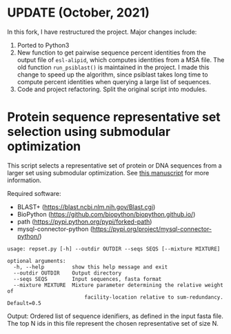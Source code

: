 # UPDATE (October, 2021)

In this fork, I have restructured the project. Major changes include:

1) Ported to Python3
2) New function to get pairwise sequence percent identities from the output file of ```esl-alipid```, which computes identities from a MSA file. The old function ```run_psiblast()``` is maintained in the project. I made this change to speed up the algorithm, since psiblast takes long time to compute percent identities when querying a large list of sequences.
3) Code and project refactoring. Split the original script into modules.
# Protein sequence representative set selection using submodular optimization

This script selects a representative set of protein or DNA sequences from a larger set using submodular optimization. See [this manuscript](https://doi.org/10.1101/051201) for more information.



Required software:

* BLAST+ (https://blast.ncbi.nlm.nih.gov/Blast.cgi)
* BioPython (https://github.com/biopython/biopython.github.io/)
* path (https://pypi.python.org/pypi/forked-path)
* mysql-connector-python (https://pypi.org/project/mysql-connector-python/)

```
usage: repset.py [-h] --outdir OUTDIR --seqs SEQS [--mixture MIXTURE]

optional arguments:
  -h, --help         show this help message and exit
  --outdir OUTDIR    Output directory
  --seqs SEQS        Input sequences, fasta format
  --mixture MIXTURE  Mixture parameter determining the relative weight of
                         facility-location relative to sum-redundancy. Default=0.5
```

Output: Ordered list of sequence idenifiers, as defined in the input fasta file. The top N ids in this file represent the chosen representative set of size N.
